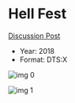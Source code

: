 # Hell Fest

[Discussion Post](https://www.avsforum.com/threads/bass-eq-for-filtered-movies.2995212/post-57365062)

* Year: 2018
* Format: DTS:X

![img 0](https://i.imgur.com/1WyAi6k.jpg)

![img 1](https://i.imgur.com/z634hqF.jpg)

